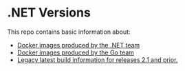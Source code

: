 # .NET Versions

This repo contains basic information about:
- [Docker images produced by the .NET team](./build-info/docker)
- [Docker images produced by the Go team](./build-info/microsoft/go-images)
- [Legacy latest build information for releases 2.1 and prior.](./build-info/dotnet)